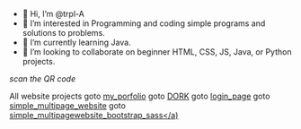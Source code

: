 - 👋 Hi, I’m @trpl-A
- 👀 I’m interested in Programming and coding simple programs and solutions to problems. 
- 🌱 I’m currently learning Java. 
- 💞️ I’m looking to collaborate on beginner HTML, CSS, JS, Java, or Python projects.
  
_scan the QR code_

All website projects
goto <a href="http://trpl-a.github.io/Web_virtual_card" target="_blank">my_porfolio</a>
goto <a href="https://trpl-a.github.io/Web_dork/" target="_blank">DORK</a>
goto <a href="https://trpl-a.github.io/Web_login_using_json/" target="_blank">login_page</a>
goto <a href="https://trpl-a.github.io/Web_generic_simple/" target="_blank">simple_multipage_website</a>
goto <a href="https://trpl-a.github.io/Web_generic_bootstrap_sass/" target="_blank">simple_multipagewebsite_bootstrap_sass</a)
<!---
trpl-A/trpl-A is a ✨ special ✨ repository because its `README.md` (this file) appears on your GitHub profile.
You can click the Preview link to take a look at your changes.
--->
